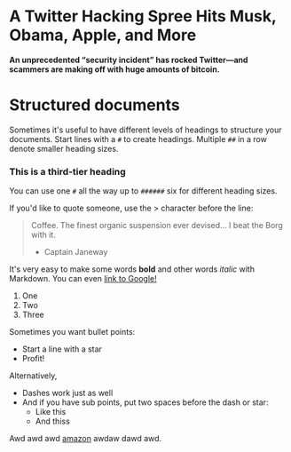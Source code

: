 # A Twitter Hacking Spree Hits Musk, Obama, Apple, and More

**An unprecedented “security incident” has rocked Twitter—and scammers are making off with huge amounts of bitcoin.**

# Structured documents

Sometimes it's useful to have different levels of headings to structure your documents. Start lines with a `#` to create headings. Multiple `##` in a row denote smaller heading sizes.

### This is a third-tier heading

You can use one `#` all the way up to `######` six for different heading sizes.

If you'd like to quote someone, use the > character before the line:

> Coffee. The finest organic suspension ever devised... I beat the Borg with it.
> - Captain Janeway

It's very easy to make some words **bold** and other words *italic* with Markdown. You can even [link to Google!](http://google.com)

1. One
2. Two
3. Three

Sometimes you want bullet points:

* Start a line with a star
* Profit!

Alternatively,

- Dashes work just as well
- And if you have sub points, put two spaces before the dash or star:
  - Like this
  - And thiss

Awd awd awd [amazon](https://google.com) awdaw dawd awd.
